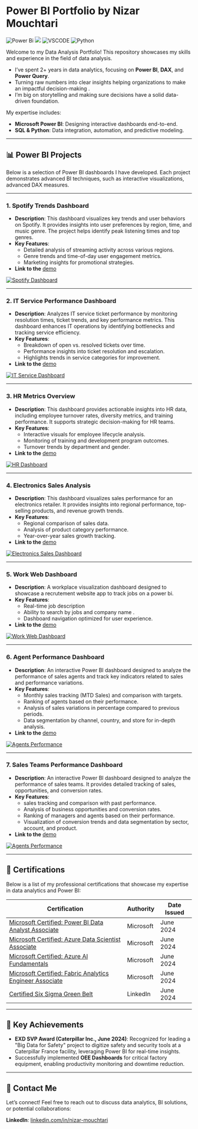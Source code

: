 # **Power BI Portfolio by Nizar Mouchtari**

![Power Bi](https://img.shields.io/badge/power_bi-F2C811?style=for-the-badge&logo=powerbi&logoColor=black)
![](https://img.shields.io/badge/MySQL-00000F?style=for-the-badge&logo=mysql&logoColor=white)
![VSCODE](https://img.shields.io/badge/VSCode-0078D4?style=for-the-badge&logo=visual%20studio%20code&logoColor=white)
![Python](https://img.shields.io/badge/Python-3776AB?style=for-the-badge&logo=python&logoColor=white)

Welcome to my Data Analysis Portfolio! This repository showcases my skills and experience in the field of data analysis. 

- I’ve spent 2+ years in data analytics, focusing on **Power BI**, **DAX**, and **Power Query**.  
- Turning raw numbers into clear insights helping organizations to make an impactful decision-making .  
- I’m big on storytelling and making sure decisions have a solid data-driven foundation.

My expertise includes:

- **Microsoft Power BI**: Designing interactive dashboards end-to-end.  
- **SQL & Python**: Data integration, automation, and predictive modeling.  

---

## **📊 Power BI Projects**

Below is a selection of Power BI dashboards I have developed. Each project demonstrates advanced BI techniques, such as interactive visualizations, advanced DAX measures.

---

### **1. Spotify Trends Dashboard**
- **Description**: This dashboard visualizes key trends and user behaviors on Spotify. It provides insights into user preferences by region, time, and music genre. The project helps identify peak listening times and top genres.
- **Key Features**:
  - Detailed analysis of streaming activity across various regions.
  - Genre trends and time-of-day user engagement metrics.
  - Marketing insights for promotional strategies.
- **Link to the**  [demo](https://app.powerbi.com/view?r=eyJrIjoiYTA1YzQ5MzYtNWEyOC00YTc0LTk2MDYtODQyNWU3Zjk4ZmI2IiwidCI6ImZkOWMxOGU5LTljZTktNDhjZC05NDQyLTc0YTkyZjg2NTlmNyJ9)

[![Spotify Dashboard](Images/spotify-dashboard.png)](https://app.powerbi.com/view?r=eyJrIjoiYTA1YzQ5MzYtNWEyOC00YTc0LTk2MDYtODQyNWU3Zjk4ZmI2IiwidCI6ImZkOWMxOGU5LTljZTktNDhjZC05NDQyLTc0YTkyZjg2NTlmNyJ9)



---

### **2. IT Service Performance Dashboard**
- **Description**: Analyzes IT service ticket performance by monitoring resolution times, ticket trends, and key performance metrics. This dashboard enhances IT operations by identifying bottlenecks and tracking service efficiency.
- **Key Features**:
  - Breakdown of open vs. resolved tickets over time.
  - Performance insights into ticket resolution and escalation.
  - Highlights trends in service categories for improvement.
- **Link to the**  [demo](https://app.powerbi.com/view?r=eyJrIjoiY2JjNDRlNGItMWZlNS00NjJiLTljODktMWE5YTg1NDBkYTExIiwidCI6ImZkOWMxOGU5LTljZTktNDhjZC05NDQyLTc0YTkyZjg2NTlmNyJ9)


[![IT Service Dashboard](Images/it-service-dashboard.png)](https://app.powerbi.com/view?r=eyJrIjoiY2JjNDRlNGItMWZlNS00NjJiLTljODktMWE5YTg1NDBkYTExIiwidCI6ImZkOWMxOGU5LTljZTktNDhjZC05NDQyLTc0YTkyZjg2NTlmNyJ9)

---

### **3. HR Metrics Overview**
- **Description**: This dashboard provides actionable insights into HR data, including employee turnover rates, diversity metrics, and training performance. It supports strategic decision-making for HR teams.
- **Key Features**:
  - Interactive visuals for employee lifecycle analysis.
  - Monitoring of training and development program outcomes.
  - Turnover trends by department and gender.
- **Link to the**  [demo](https://app.powerbi.com/view?r=eyJrIjoiOGY2YzcyZmQtMGU4YS00ZjllLWJkM2ItYjU4NWE5MzA3Y2MyIiwidCI6ImZkOWMxOGU5LTljZTktNDhjZC05NDQyLTc0YTkyZjg2NTlmNyJ9)


[![HR Dashboard](Images/hr-dashboard.png)](https://app.powerbi.com/view?r=eyJrIjoiOGY2YzcyZmQtMGU4YS00ZjllLWJkM2ItYjU4NWE5MzA3Y2MyIiwidCI6ImZkOWMxOGU5LTljZTktNDhjZC05NDQyLTc0YTkyZjg2NTlmNyJ9)

---

### **4. Electronics Sales Analysis**
- **Description**: This dashboard visualizes sales performance for an electronics retailer. It provides insights into regional performance, top-selling products, and revenue growth trends.
- **Key Features**:
  - Regional comparison of sales data.
  - Analysis of product category performance.
  - Year-over-year sales growth tracking.
- **Link to the**  [demo](https://app.powerbi.com/view?r=eyJrIjoiOTU2NzE0NTYtMjFkYy00NDczLWE2NDUtODM5ZmFmZWIwYTRhIiwidCI6ImZkOWMxOGU5LTljZTktNDhjZC05NDQyLTc0YTkyZjg2NTlmNyJ9)


[![Electronics Sales Dashboard](Images/electronics-sales-dashboard.png)](https://app.powerbi.com/view?r=eyJrIjoiOTU2NzE0NTYtMjFkYy00NDczLWE2NDUtODM5ZmFmZWIwYTRhIiwidCI6ImZkOWMxOGU5LTljZTktNDhjZC05NDQyLTc0YTkyZjg2NTlmNyJ9)

---

### **5. Work Web Dashboard**
- **Description**: A workplace visualization dashboard designed to showcase a recrutement website app to track jobs on a  power bi. 
- **Key Features**:
  - Real-time job description
  - Ability to search by jobs and company name .
  - Dashboard navigation optimized for user experience.
- **Link to the**  [demo](https://app.powerbi.com/view?r=eyJrIjoiZGNjMTY1MGYtYjIwYy00MjE1LWJmZjMtNTE0MDQzODhlMDc2IiwidCI6ImZkOWMxOGU5LTljZTktNDhjZC05NDQyLTc0YTkyZjg2NTlmNyJ9)

  
[![Work Web Dashboard](Images/work-web-dashboard.png)](https://app.powerbi.com/view?r=eyJrIjoiZGNjMTY1MGYtYjIwYy00MjE1LWJmZjMtNTE0MDQzODhlMDc2IiwidCI6ImZkOWMxOGU5LTljZTktNDhjZC05NDQyLTc0YTkyZjg2NTlmNyJ9)

---

### **6. Agent Performance Dashboard**
- **Description**: An interactive Power BI dashboard designed to analyze the performance of sales agents and track key indicators related to sales and performance variations.
- **Key Features**:
  - Monthly sales tracking (MTD Sales) and comparison with targets.
  - Ranking of agents based on their performance.
  - Analysis of sales variations in percentage compared to previous periods.
  - Data segmentation by channel, country, and store for in-depth analysis.
- **Link to the**  [demo](https://app.powerbi.com/view?r=eyJrIjoiNWU4MDI2ZTYtZmZiZS00YjRhLTk1ZWItYTUyMTc1NDg1MzZjIiwidCI6ImZkOWMxOGU5LTljZTktNDhjZC05NDQyLTc0YTkyZjg2NTlmNyJ9)

[![Agents Performance](Images/agents-performance.png)](https://app.powerbi.com/view?r=eyJrIjoiNWU4MDI2ZTYtZmZiZS00YjRhLTk1ZWItYTUyMTc1NDg1MzZjIiwidCI6ImZkOWMxOGU5LTljZTktNDhjZC05NDQyLTc0YTkyZjg2NTlmNyJ9)

---

### **7. Sales Teams Performance Dashboard**
- **Description**: An interactive Power BI dashboard designed to analyze the performance of sales teams. It provides detailed tracking of sales, opportunities, and conversion rates.
- **Key Features**:
  - sales tracking and comparison with past performance.
  - Analysis of business opportunities and conversion rates.
  - Ranking of managers and agents based on their performance.
  - Visualization of conversion trends and data segmentation by sector, account, and product.
- **Link to the**  [demo](https://app.powerbi.com/view?r=eyJrIjoiNTY1ODY2N2MtZTBhYy00OGQwLWFiMzMtYTVjYjM4OGRhNDFjIiwidCI6ImZkOWMxOGU5LTljZTktNDhjZC05NDQyLTc0YTkyZjg2NTlmNyJ9)

[![Agents Performance](Images/sales-teams-performance-dashboard.png)](https://app.powerbi.com/view?r=eyJrIjoiNTY1ODY2N2MtZTBhYy00OGQwLWFiMzMtYTVjYjM4OGRhNDFjIiwidCI6ImZkOWMxOGU5LTljZTktNDhjZC05NDQyLTc0YTkyZjg2NTlmNyJ9)

---

## **📜 Certifications**

Below is a list of my professional certifications that showcase my expertise in data analytics and Power BI:

| **Certification**                                 | **Authority**        | **Date Issued** |
|---------------------------------------------------|----------------------|-----------------|
| [Microsoft Certified: Power BI Data Analyst Associate](https://learn.microsoft.com/api/credentials/share/en-us/nizar-mouchtari/59AD15EC9299E2B2) | Microsoft            | June 2024       |
| [Microsoft Certified: Azure Data Scientist Associate](https://learn.microsoft.com/en-us/users/nizar-mouchtari/credentials/57df0812dbb81991) | Microsoft             | June 2024       |
| [Microsoft Certified: Azure AI Fundamentals](https://learn.microsoft.com/en-us/users/nizar-mouchtari/credentials/a55fd5167bb3ebb6) | Microsoft  | June 2024       |
| [Microsoft Certified: Fabric Analytics Engineer Associate](https://learn.microsoft.com/en-us/users/nizar-mouchtari/credentials/fa3adc3d1c72ff7) | Microsoft | June 2024       |
| [Certified Six Sigma Green Belt](https://www.linkedin.com/learning/certificates/six-sigma-green-belt) | LinkedIn             | June 2024       |

---

## **🌟 Key Achievements**

- **EXD SVP Award (Caterpillar Inc., June 2024)**: Recognized for leading a "Big Data for Safety" project to digitize safety and security tools at a Caterpillar France facility, leveraging Power BI for real-time insights.
- Successfully implemented **OEE Dashboards** for critical factory equipment, enabling productivity monitoring and downtime reduction.

---

## **🔗 Contact Me**

Let’s connect! Feel free to reach out to discuss data analytics, BI solutions, or potential collaborations:

**LinkedIn**: [linkedin.com/in/nizar-mouchtari](https://linkedin.com/in/nizar-mouchtari)

